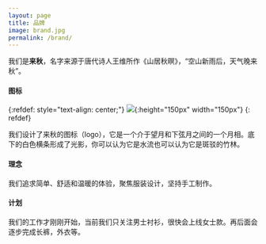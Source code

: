 ```yaml
---
layout: page
title: 品牌
image: brand.jpg
permalink: /brand/
---
```


我们是**来秋**，名字来源于唐代诗人王维所作《山居秋暝》，“空山新雨后，天气晚来秋”。

#### 图标 

{:refdef: style="text-align: center;"}
![]({{site.baseurl}}/img/autumnon_logo_trans.png){:height="150px" width="150px"}
{: refdef}

我们设计了来秋的图标（logo），它是一个介于望月和下弦月之间的一个月相。底下的白色横条形成了光影，你可以认为它是水流也可以认为它是斑驳的竹林。

#### 理念

我们追求简单、舒适和温暖的体验，聚焦服装设计，坚持手工制作。

#### 计划

我们的工作才刚刚开始，当前我们只关注男士衬衫，很快会上线女士款。再后面会逐步完成长裤，外衣等。
